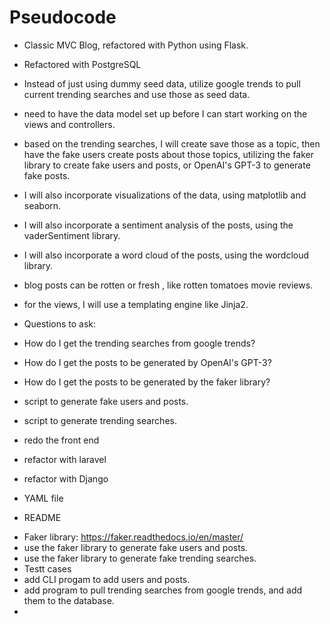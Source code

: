 # Pseudocode



- Classic MVC Blog, refactored with Python using Flask.

- Refactored with PostgreSQL 

- Instead of just using dummy seed data, utilize google trends to pull current trending searches and use those as seed data.

- need to have the data model set up before I can start working on the views and controllers.

- based on the trending searches, I will create save those as a topic, then have the fake users create posts about those topics, utilizing the faker library to create fake users and posts, or OpenAI's GPT-3 to generate fake posts.

- I will also incorporate visualizations of the data, using matplotlib and seaborn.

- I will also incorporate a sentiment analysis of the posts, using the vaderSentiment library.

- I will also incorporate a word cloud of the posts, using the wordcloud library.

- blog posts can be rotten or fresh , like rotten tomatoes movie reviews.
  
- for the views, I will use a templating engine like Jinja2.
- Questions to ask:
- How do I get the trending searches from google trends?
- How do I get the posts to be generated by OpenAI's GPT-3?
- How do I get the posts to be generated by the faker library?
- script to generate fake users and posts.
- script to generate trending searches.
- redo the front end 
- refactor with laravel
- refactor with Django
-  YAML file 
-  README

<!-- TODO: BOOKMARK -->
- Faker library: https://faker.readthedocs.io/en/master/
- use the faker library to generate fake users and posts.
- use the faker library to generate fake trending searches.
- Testt cases 
- add CLI progam to add users and posts.
- add program to pull trending searches from google trends, and add them to the database.
- 
